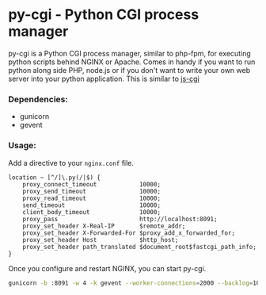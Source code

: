 # py-cgi  - Python CGI process manager
py-cgi is a Python CGI process manager, similar to php-fpm, for executing python scripts behind NGINX or Apache. Comes in handy if you want to run python along side PHP, node.js or if you don't want to write your own web server into your python application. This is similar to [js-cgi](https://github.com/kathan/js-cgi)

### Dependencies:
* gunicorn
* gevent

### Usage:
Add a directive to your `nginx.conf` file.
```
location ~ [^/]\.py(/|$) {
    proxy_connect_timeout            10000;
    proxy_send_timeout               10000;
    proxy_read_timeout               10000;
    send_timeout                     10000;
    client_body_timeout              10000;
    proxy_pass                       http://localhost:8091;
    proxy_set_header X-Real-IP       $remote_addr;
    proxy_set_header X-Forwarded-For $proxy_add_x_forwarded_for;
    proxy_set_header Host            $http_host;
    proxy_set_header path_translated $document_root$fastcgi_path_info;
}
```

Once you configure and restart NGINX, you can start py-cgi.
```sh
gunicorn -b :8091 -w 4 -k gevent --worker-connections=2000 --backlog=1000 -p gunicorn.pid py-cgi:app
```
